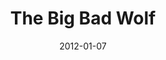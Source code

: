 ---
layout: message
category: message
series: "Big Bad Wolf"
title: "The Big Bad Wolf"
date: 2012-01-07
message_id: 708
---
